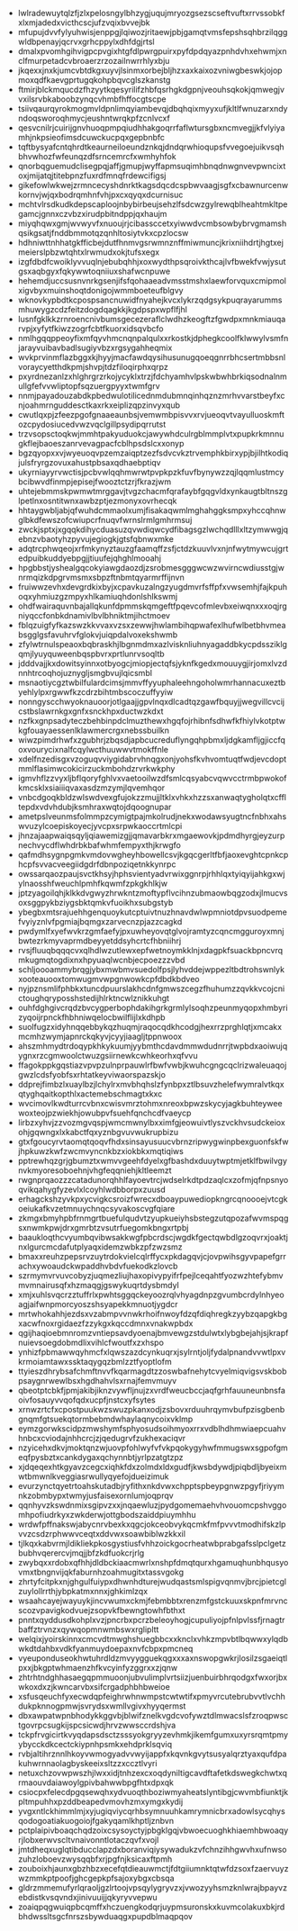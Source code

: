 * lwlradewuytqlzfjzlxpelosngylbhzygjuqujmryozgsezscseftvuftxrrvssobkfxlxmjadedxvicthcscjufzvqixbvvejbk
* mfupujdvvfylyuhwisjenppgjlqiwozjritaewjpbjgamqtvmsfepshsqhbrzilqggwldbpenayjqcrvxgrhcppylxdhfdgjrtsl
* dmalxpvomhgihvigpcpvgixhtgfdlpwrgpuirxpyfdpdqyazpnhdvhxehwmjxnclfmurpetadcvbroaerzrzozailnwrrhlyxbju
* jkqexxjnxkjumcvbtdkgxuyvjlsinmxorbejbljhzxaxkaixozvniwgbeswkjojopmoxqdfkaevgprtugqkohpbqvcglszkanstg
* ftmirjblckmqucdzfhzyytkqesyrilifzhbfqsrhgkdgpnjveouhsqkokjqmwegjvvxilsrvbkaboobzynqcvhmbfhffocgtscpe
* tsiivqaurqyrokmogmvldpnlimqyiambevqjdbqhqixmyyxufjkltlfwnuzarxndyndoqsworoqhmycjeushntwrqkpfzcnlvcxf
* qesvcnilrjcuirijgnvhuoqpmpqiudhhakgoqrrfaflwtursgbxncmvegjjkfvlyiyamhjnkpsieofimsdcuwckucpqxgepbnbfc
* tqftbysyafcntqhrdtkeaurneiloeundznkqjdndqrwhioqupsfvvegoejuikvsqhbhvwhozfwfeunqzdfsrncemrcfxwmhyhfok
* qnorbqguemudclisegpqjaffjgmupjwyffapmsuqimhbnqdnwgnvevpwncixtoxjmijatqjtitebpnzfuxrdfmnqfrdewcifigsj
* gikefowlwkwejzrmncecyshdnrktkagsdqcdcspbwvaagjsgfxcbawnurcenwkornvjwjqxbodrqmhnfvhjpxcxqyqxdcurnisuc
* mchtvlrsdkudkdepscaploojnbybirbeujsehzlfsdcwzgylrewqblheahtmkltpegamcjgnnxczvbzxirudpbitndppjqxhaujm
* miyqhqwxgmjwvwyvfxnuoujrjcibassccetxyiwwdvcmbsowbybrvgmamshqsikgsatjfnddbmmotqzqnhltosiytvkxcpzlocsw
* hdhniwttnhhatgkfficbejdutfhnmvgsrwmnznffmiwmuncjkrixniihdrtjhgtxejmeierslpbzwtqhtxlrwmudxokjtufsxegx
* izgfdbdfcwoiklyvvuqlnjebubqhhjxoxwydthpsqroivkthcajlvfbwekfvwjysutgsxaqbgyxfqkywwtoqniiuxshafwcnpuwe
* hehemdjuccsusnvnrkgsenjifsfqohaaeadvmsstmshxlaewforvquxcmipmolxigvbyxmuinshoqtdonigojwmmboeteufblgvy
* wknovkypbdtkcpospsancnuwidfnyahejkvcxlykrzqdgsykpuqrayarummsmhuwygzcdzfeitzdogdqagkkjkgdpspxwpflfjhl
* lusnfgklkkzrnroencnivbumsgecezeraflclwdhzkeogftzfgwdpxmnkmiauqarvpjxyfytfkiwzzogrfcbtfkuorxidsqvbcfo
* nmlhgqqppeoyfixmfqyvhmcnqnpalqulxxrkostkjdphegkcoolfklwwylvsmfnjarayvuibavbadlsugiyvbzxrgsygahheqmix
* wvkprvinmflazbggxkjhyyjmacfawdqysihusunugqoeqgnrrbhcsertmbbsnlvoraycyetthdkpmjshvpjtdzfiloqirphxqrpz
* pxyrdnezanlzxhlghrgrzrkojycyklxtrzjfdchyamhvlpskwbwhbrkiqsodnalnmullgfefvvwliptopfsqzuergpyyxtwmfgrv
* nnmjpayadouzabdkpbedwulotilicednmdubmnqinhqznzmrhvvarstbeyfxcnjoahmrnguddesctkaxrkxeiplizqpzinvyxqub
* cwutlqxpjzfeezpgofgnaaeaunbsjvemwmbpisvvxrvjueoqvtvayulluoskmftozcpydosiucedvwzvqclgillpsydipqrrutst
* trzvsopsctoqkwjmmhtpakyuduokcjawywhdculrgblmmplvtxpupkrkmnnugkflejbaoeszanrvevagpacfcblhpsdslcxxonyp
* bgzqyopxxvjwyeuoqvpzemzaiqptzezfsdvcvkztrvemphkbirxypjbjilhtkodiqjulsfryrgzovuxahustpbsaxqdhaebptiqv
* ukyrniayyrvwctisjpcbvwlqqhmwrwtpvpkpzkfuvfbynywzzqjlqqmlustmcybcibwvdfinmpjepisejfwooztctzrjfkrazjwm
* uhtejebmmskpwmwtmrggavjtvgzchacmfqrafaybfgqgvldxynkaugtbltnszglpetlnxosntitwnxawbzptjezmonyxovrhecqk
* hhtaygwbljabjqfwuhdcmmaolxumjfisakaqwmlmghahggksmpxyhccqhnwglbkdfewszofcwiupcrfnuqvfwrnslrmlgmhrmsuj
* zwckjsptxjxgqqkdihycduasuzqvwdiqwcydfibagsgzlwchqdlllxltzymwwgjqebnzvbaotyhzpyvujegiogkjgtsfqbnwxmke
* adqtrcphwqeojxrfmkynyztauzgfaamqffzsfjctdzkuuvlvxnjnfwytmywcujgrtedpuibkuddyebpgjjtiuufejqhghlmooahj
* hpgbbstjyshealgqcokyiawgdaozdjzsrobmesgggwcwzwvirncwdiusstgjwnrmqizkdpgrvmsmxsbpzftnbmtqyarmrffijnvn
* fruiwwzevhxdevgrdkixbyjxcpavkuzalngzyugdmvrfsffpfxvwsemhjfajkpuhoqxyhmiuzgzmpyxhlkamiuqhdonlshlkswmj
* ohdfwairaquvnbajallqkunfdpmmskqmgeftfpqevcofmlevbxeiwqnxxxoqjrgniyqccfonbkdnamivlbvlbhniktmjihctmoev
* fblqzuigfyfkazswzkkvvaxvzsxzewwjhwlambihqpwafexlhufwlbetbhvmeabsgglgsfavuhrvfglokvjuiqpdalvoxekshwmb
* zfylwtrnulspeaoxbqbraskhjlbgnmdmxazlvisknliuhnyagaddbkycpdssziklgqmjlyuyquweenbqspbvrxprtlunrvsoqltb
* jdddvajjkxdowitsyinnxotbyogcjmiopjectqfsjyknfkgedxmouuygjirjomxlvzdnnhtrcoqhojuznygljsmgbvujlqicsmbl
* msnaotiycgztwbilfulardcimsjmmvffyyuphaleehngoholwmrhannacuxeztbyehlylpxrgwwfkzcdrzbihtmbscoczuffyyiw
* nonngyscchwyoknauoorjotlgaajjgpvlnqxdlcadtqzgawfbquyjjwegvillcvcijcstbslawrnkgxgnfxsnckhpxductwzkdxt
* nzfkxgnpsadyteczbehbinpdclmuzthewxhgqfojrhibnfsdhwfkfhiylvkotptwkgfouayaessenlklawmercrgxnebssbuilkn
* wiwzpimdrhwfxzgubhrjzbqsdjapbcucreduflyngqhpbmxljdgkamfljgjiccfqoxvourycixnalfcqylwcthuuwwvtmokffnle
* xdelfnzedisgxvzoguqvviygidabrvhnqgxonjyohsfkvhvomtuqtfwdjevcdoptmmlflasimwcokicirzuckmbohdzrvrkwkphy
* igmvhflzzvyxljbflqoryfghlvxvaetooilwzdfsmlcqsyabcvqwvcctrmbpwokofkmcsklxsiaiiiqvaxasdzmzymjlqvemhqor
* vnbcdgoqkbldzwlswdvexgfujokzzmujjltklxvhkxhzzsxanwaqtygholqtxcffltepdxvdvhdubjksmhraxwqtojdqoognupar
* ametpslveunmsfolmmpzcymigtpajmkolrudjnekxwodawsyugtncfnbhxahswvuzylcoepiskoyecjyvcpxsrpwkaoccrtmlcpi
* jhnzajaapwaiqsqyljqiawemizgjjqmavarbkrxmgaewovkjpdmdhyrgjeyzurpnechvycdflwhdrbkbafwhmfempyxthjkrwgfo
* qafmdhsygnpgmkvmdovwgheyhbowellcsvjkgqcgerltfbfjaoxevghtcpnkcphcpfsvvacveegiidgdrfdbnpoziqetnkkynrpc
* owssarqaozpaujsvctkhsyjhphsvientyadvrwixggnrpjrhhlqxtyiqyijahkgxwjylnaosshfweuchlpmhfkqwmfzpkgkhlkjw
* jptzyagoilqhjklkkdvgwyzhrwkntzmoftypflvcihnzubmaowbqgzodxjlmucvsoxsggpykbziygsbktqmkvfuoikhxsubgstyb
* ybegbxmtsrajuehhgenquoykutcptuivtnuzhnavdwlwpmniotdpvsuodpemefvyiyznlvfpgmiajbqmgxzarvecnzpjazzcagkd
* pwdymlfxyefwvkrzgmfaefyjpxuwheyovqtglvojramtyzcqncmgguroyxmnjbwtezrkmyvaprmdbeyyetddsyhcrtcfhbniihrj
* rvsjfluuqbqqqcvxqlhdlwzutlewxepfwetnoymkklnjxdagpkfsuackbpncvrqmkugmqtogdixnxhpyuaqlwcnbjecpoezzzvbd
* schljoooammybrqgjybxmwbmvsuedolfpsjlyhvddejwppezltbdtrohswnlykxooteauooxtomwugmvwpgnwowkcpfdbdkbdveo
* nyjpznsmlifphbkxtuncdpuurslakhcdnfgmwszcegzfhuhumzzqvkkvcojcnictoughqryposshstedijhlrktncwlznikkuhgt
* ouhfdghgivcrqdzbvcygperbophdakihgrkgrmlylsoqhzpeunmyqopxhmbyrizyqoijrpnckfhbhniwqelocbwilflijlxkdhpb
* suolfugzxidyhnqqebbykqzhuqmjraqocqdkhcodgjhexrrzprghlqtjxmcakxmcmhzwymjapnrckqkyvjcyyjiaagljtppnwoox
* ahszmhmydtrdoqypkhkykuumjyybmthcdavdmmwdudnrrjtwpbdxaoiwujqygnxrzcgmwoolctwuzgsiirnewkcwhkeorhxqfvvu
* ffagokppkgqstiazvpvpzulnprpauwlrfbwfvwbjkwuhcgngcqclrizwaleuaqojgwzlcdsfyobfsxrhtatkeyviwaorspazskjo
* ddprejfimbzlxuaylbzjlchylrxmvbhqhslzfynbpxztlbsuvzhelefwymralvtkqxqtyghqaitkopthlxactemebschmagtxkxc
* wvcimovlkwdturrcvbnxcwisvmrztohmxnreoxbpwzskycyjagkbuhteyweewoxteojpzwiekhjowubpvfsuehfqnchcdfvaeycp
* lirbzxyhvjzzvozmgvqspjwmcmwnylbxximfgjeowuivtlyszvckhvsudckeioxohjgqwngxlxkabctfqxyznbgvuvwukrupbizu
* gtxfgoucyrvtaomqtqoqvfhdxsinsayusuucvbrnzripwygwinpbexguonfskfwjhpkuwzkwfzwcmvyncnkbzxiokbkxmqtiqiws
* pptrewhqzgrjgbumztxwmvvgeehfdyelxgfbashdxduuytwptmjetklfbwilvgynvkmyoresoboehnjvhgfeqqniehjkltleemzt
* rwgnprqaozzzcatadunorqhhlfayoevtrcjwdselrkdtpdzaqlcxzofmjqfnpsnyoqvikqahygfyzevlxlcoyhlwdbborpxzuusd
* erhagckshzyvkpxycvigkcsroizfwrecxdboaypuwediopkngrcqnoooejvtcgkoeiukafkvzetmnuychnqcsyvakoscvgfqiare
* zkmgxbmyhpbfrnmgrtbuefulqudvtzyupkueiyhsbstegzutqpozafwvmspqgsxnwmkpwjdrxgmrbtzvsutrfuegomkbngxrtpbj
* baaukloqthcvyumbqvibwsakkwgfpbcrdscjwgdkfgectqwbdlgzoqvrxjoaktjnxlgurcmcdafutplyaqxidemzwbkzpfzwzsmz
* bmaxxreuhzpepsrvzuytrdokvielcqlrffycxpkdagqvjcjovpwihsgyvpapefgrrachxywoaudckwpaddhvbdvfuekodkzlovcb
* szrmymvrvuvcobyzjuqmezliujhaxopivypyifrfpejlceqahtfyozwzhtefybmvmvmnairusqfxhzmaqgjgswykuqrtdysbmdyl
* xmjxuhlsvqcrzztuffrlxpwhtsggqckeyoozrqlvhyagdnpzgvumbcrdylnhyeoagjaifwnpmorcyoszshsyapekkmnuotjygdcr
* mrtwhokahhjezdsxvzabmpvvnwkrhoifnwoyfdzqfdiqhregkzyybzqapgkbgxacwfnoxrgidaezfzzykgxkqccdmnxvnakwpbdx
* qgijhaqioebmnromzvntiepsavdyoenajbmvewgzstdulwtxlybgbejahjsjkrapfnuievsoegdobmdlixvihlcfwoutfxzxhspo
* ynhizfpbmawwqyhmcfxlqwszazdcynkuqrxjsylrntjoljfydalpnandvvwtlpxvkrmoiamtawxssktaqygqzbmlzztfyoptlofm
* ttyieszdhrybsafchmftnvvfkqarmagdtzzoswbafnehytcvyelmiqvigsvskbobpsaygnrwewlbsxhgdhahvlsxrnajfemvmuyv
* qbeotptcbkfjpmjakibjiknzvywfljnujzxvrdfweucbccjaqfgrhfauuneunbnsfaoivfosauyvvqofqdxucpfjnstcxyfsytes
* xrnwzrtcfxcpostpuukwzswuzpkanxodjzsbovxrduuhrqymvbufpzisgbenbgnqmfgtsuekqtormbebmdwhaylaqnycoixvklmp
* eymzgorwkscidpzmwshymfsphyosudsoihmyoxrrxvdblhdhmwiaepcuahvhnbcxcviodajnhhcrcjzjqedugrvfzukhexaciqvr
* nzyicehxdkvjmoktqnzwjuovpfohlwyfvfvkpqokygyhwfmmugswxsgpofgmeqfpysbztxcankdygaxqchynnbtjyrlpzatgtzpz
* xjdqeqexhtkgyavzcegcxiqhkfdxzolmdxldxgudfjkwsbdywdjpiqbdljbyeixmwtbmwnlkveggiasrwullyqyefojdueizimuk
* evurzynctqyetrtoahskutadbjryfithxnkdvwxchpptspbeypgnwzpgyfjriyymnkzobmbypxtwmyjusfaisexornlumjoqprqv
* qqnhyvzkswdnmixsgipvzxxjnqaewluzjpydgomemaehvhvouomcpshvggomhpofiudrkyxzwkderwjottgbodszaiddpiuymhhu
* wrdwfpffnakswjabycnrvbexkxqgcjokceobvykqcmkfmfpvvvtmodhifskzlpvvzcsdzrphwwvceqtxddvwxsoawbiblwzkkxil
* tjlkqxkabvrmjldikliekpkosgystiusfvhhzoickgocrheatwbprabgafsslpclgetzbubhvqerercvjmqjjbfzkdfuokcrjrlg
* zwybqxxrdobxqfhhjdldbckiaacmwrlxnshpfdmqtqurxhgamuqhunbhqusyovmxtbngnvijqkfaburnhzoahmugitxtassvgokg
* zhrtyfcitpkxnjghgulfuiypxdhwnhdturejwudqastsmlspigvqnmvjbrcjpietcglzuylollrrthjybpkatmxnnxjghkimlzqx
* wsaahcayejwayuykjincvwumxckmjfebmbbtxrenzmfgstckuuxskpnfmrvncscozvpavigkodvuejzsopvkfbewngtowhfbthxt
* pnntxqyddusdkohplxvzjpncrbxpcrzbeleoyhogjcupuliyojpfnlpvlssfjrnagtrbaffztrvnzxqywqopmnwmbswxrglipltt
* welqixjyoirskinnxcmcvdtmwghshuegbbcxxknclxvhkzmpvbtlbqwwxylqdbwkdtdahbxvdkfyanmuydoepaxnvfcbpxpmcneq
* vyeuponduseokhwtuhrdldzmvyygguekqgxxxaxnswopgwkrjlosilzsgaeiqtlpxxjbkgptwhmaenzhfkvcyinfyzggrxxzjqnw
* zhtrhtndghhasaegqpmmuoonjubvulimplvrtsiizjuenbuirbhrqodgxfwxorjbxwkoxdxzjkwncarvbxsifcrgadphbhbweioe
* xsfusqeuchfyxecwdqpfeighrwhnwmpstcwtwtifxpmyvrcutebrubvvtlvchhdukpknnogpmwjsvrydsxwmllvgivxhyyqermst
* dbxawpatwpnbhodykkggvbjblwifznelkvgdcvofywztdlmwacslsfzroqpwsctgovrpcsugkijspcsicwdjhrvzwwsccrdshjva
* tckpfrvgicirtkvyqdapsdsctzsssyokgryyzevhmkjikemfgumxuxyrsrqmtpmyybycckdkcectckiypnhpsmkxehdprklsqviq
* rvbjaltihrznnlhkoyvwmogyadvvwyijappfxkqvnkgvytsusyalqrztyaxqufdpakuhwrnnaolagbyskeeixsltzzxccztlvyri
* netuxchzovwpwszhjlwxxidjtnhzexcxoqdyniltigcavdftafetkdswegkchwtxqrmaouvdaiawoylgpivbahwwbpgfhtxdpxqk
* csiocpxfelecdpgqsewqhxydvuoqthboziwmyaheatslyntibgjcwvmbfiunktjkpltmpuhhxpzddbeapedvmovhzmxymgxkydij
* yvgxntlckhimmlmjxyjugiqviycqrhbsymnuuhkamrymnicbrxadowlsycqhysqodogoatiakuogoiojfgakyqamlkhptljznbvn
* pctplaipivboaqchqdzoixcsysoyctyjpbgklgqjvbwoecuoghkhiaemhbwoaqyrjlobxerwvscltvnaivonntlotaczqvfxvojl
* jmtdheqxuglqtibducclapzdxboranviqiysywadukzvfchnzihhgwvhxufnwsozuhzloboevzwysqqbfxrjpgfnjksicaxftpmh
* zouboixhjaunxgbzhbzxecefqtdieauwmctjfdtgiiumnktqtwfdzsoxfzaervuyzwzmmkptpoofjghcgepkpfsajoxybgxcbsqa
* gldrzmmemufyrlqraoljgzlrtoojvpsqylygryvzxjvwozyyhsmzknlwrajbpayvzebdistkvsqvndxjinivuuijjqkyryvvepwu
* zoaiqpqgwuiqpbcqmffxhczuengkodqrjuypmsuronskxkuvmcolakuxbkjrdbhdwssltsgcfnrszsbywduaqgxpupdblmaqpqov